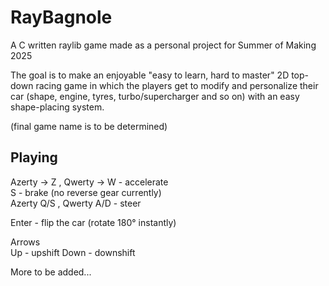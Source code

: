 # RayBagnole

A C written raylib game made as a personal project for Summer of Making 2025

The goal is to make an enjoyable "easy to learn, hard to master" 2D top-down racing game in which the players get to modify and personalize their car (shape, engine, tyres, turbo/supercharger and so on) with an easy shape-placing system.

(final game name is to be determined)

## Playing 

Azerty -> Z , Qwerty -> W - accelerate \
S - brake (no reverse gear currently) \
Azerty Q/S , Qwerty A/D - steer 

Enter - flip the car (rotate 180° instantly)

Arrows \
Up - upshift
Down - downshift

More to be added...